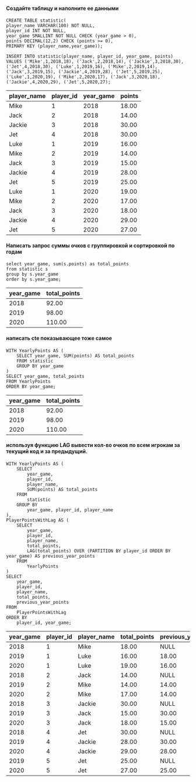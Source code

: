 #### Создайте таблицу и наполните ее данными  
```
CREATE TABLE statistic(
player_name VARCHAR(100) NOT NULL,
player_id INT NOT NULL,
year_game SMALLINT NOT NULL CHECK (year_game > 0),
points DECIMAL(12,2) CHECK (points >= 0),
PRIMARY KEY (player_name,year_game));
```
```
INSERT INTO statistic(player_name, player_id, year_game, points) VALUES ('Mike',1,2018,18), ('Jack',2,2018,14), ('Jackie',3,2018,30), ('Jet',4,2018,30), ('Luke',1,2019,16), ('Mike',2,2019,14), ('Jack',3,2019,15), ('Jackie',4,2019,28), ('Jet',5,2019,25), ('Luke',1,2020,19), ('Mike',2,2020,17), ('Jack',3,2020,18), ('Jackie',4,2020,29), ('Jet',5,2020,27); 
```

| player_name | player_id | year_game | points |
|-----------| ---------|---------|------|
|Mike|1|2018|18.00|
|Jack|2|2018|14.00|
|Jackie|3|2018|30.00|
|Jet|4|2018|30.00|
|Luke|1|2019|16.00|
|Mike|2|2019|14.00|
|Jack|3|2019|15.00|
|Jackie|4|2019|28.00|
|Jet|5|2019|25.00|
|Luke|1|2020|19.00|
|Mike|2|2020|17.00|
|Jack|3|2020|18.00|
|Jackie|4|2020|29.00|
|Jet|5|2020|27.00|

#### Написать запрос суммы очков с группировкой и сортировкой по годам
```
select year_game, sum(s.points) as total_points
from statistic s
group by s.year_game
order by s.year_game;
```
|year_game	|total_points|
|-----------|------------|
|2018	|92.00|
|2019	|98.00|
|2020	|110.00|

#### написать cte показывающее тоже самое
```
WITH YearlyPoints AS (
    SELECT year_game, SUM(points) AS total_points
    FROM statistic
    GROUP BY year_game
)
SELECT year_game, total_points
FROM YearlyPoints
ORDER BY year_game;
```
|year_game	|total_points|
|-----------|------------|
|2018	|92.00|
|2019	|98.00|
|2020	|110.00|

#### используя функцию LAG вывести кол-во очков по всем игрокам за текущий код и за предыдущий.
```
WITH YearlyPoints AS (
    SELECT
        year_game,
        player_id,
        player_name,
        SUM(points) AS total_points
    FROM
        statistic
    GROUP BY
        year_game, player_id, player_name
),
PlayerPointsWithLag AS (
    SELECT
        year_game,
        player_id,
        player_name,
        total_points,
        LAG(total_points) OVER (PARTITION BY player_id ORDER BY year_game) AS previous_year_points
    FROM
        YearlyPoints
)
SELECT
    year_game,
    player_id,
    player_name,
    total_points,
    previous_year_points
FROM
    PlayerPointsWithLag
ORDER BY
    player_id, year_game;
```
|year_game|player_id|player_name|total_points|previous_year_points|
|-|-|-|-|-|
|2018|1|Mike|18.00|NULL|
|2019|1|Luke|16.00|18.00|
|2020|1|Luke|19.00|16.00|
|2018|2|Jack|14.00|NULL|
|2019|2|Mike|14.00|14.00|
|2020|2|Mike|17.00|14.00|
|2018|3|Jackie|30.00|NULL|
|2019|3|Jack|15.00|30.00|
|2020|3|Jack|18.00|15.00|
|2018|4|Jet|30.00|NULL|
|2019|4|Jackie|28.00|30.00|
|2020|4|Jackie|29.00|28.00|
|2019|5|Jet|25.00|NULL|
|2020|5|Jet|27.00|25.00|
